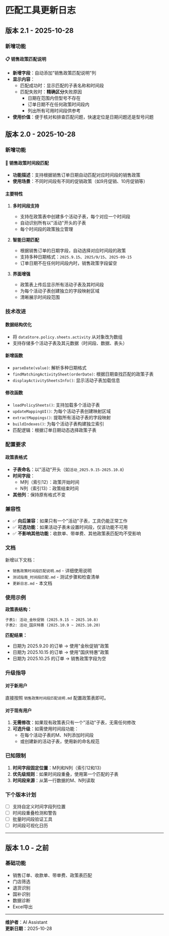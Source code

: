# 匹配工具更新日志

## 版本 2.1 - 2025-10-28

### 新增功能

#### 📋 销售政策匹配说明

- **新增字段**：自动添加"销售政策匹配说明"列
- **显示内容**：
  - 匹配成功时：显示匹配的子表名称和时间段
  - 匹配失败时：**精确区分**失败原因
    - 日期在范围内但型号不存在
    - 订单日期不在任何政策时间段内
    - 列出所有可用时间段供参考
- **使用价值**：便于核对和排查匹配问题，快速定位是日期问题还是型号问题

## 版本 2.0 - 2025-10-28

### 新增功能

#### 🎯 销售政策时间段匹配

- **功能描述**：支持根据销售订单日期自动匹配对应时间段的销售政策
- **使用场景**：不同时间段有不同的促销政策（如9月促销、10月促销等）

#### 主要特性

1. **多时间段支持**
   - 支持在政策表中创建多个活动子表，每个对应一个时间段
   - 自动识别所有以"活动"开头的子表
   - 每个时间段的政策独立管理

2. **智能日期匹配**
   - 根据销售订单的日期字段，自动选择对应时间段的政策
   - 支持多种日期格式：`2025.9.15`、`2025/9/15`、`2025-09-15`
   - 订单日期不在任何时间段内时，销售政策字段留空

3. **界面增强**
   - 政策表上传后显示所有活动子表及其时间段
   - 为每个活动子表创建独立的字段映射区域
   - 清晰展示时间段范围

### 技术改进

#### 数据结构优化
- 将 `dataStore.policy.sheets.activity` 从对象改为数组
- 支持存储多个活动子表及其元数据（时间段、数据、表头）

#### 新增函数
- `parseDate(value)`: 解析多种日期格式
- `findMatchingActivitySheet(orderDate)`: 根据日期查找匹配的政策子表
- `displayActivitySheetsInfo()`: 显示活动子表加载信息

#### 修改函数
- `loadPolicySheets()`: 支持加载多个活动子表
- `updateMappingUI()`: 为每个活动子表创建映射区域
- `extractMappings()`: 提取所有活动子表的字段映射
- `buildIndexes()`: 为每个活动子表构建独立索引
- 匹配逻辑：根据订单日期动态选择政策子表

### 配置要求

#### 政策表格式
- **子表命名**：以"活动"开头（如`活动_2025.9.15-2025.10.8`）
- **时间字段**：
  - M列（索引12）：政策开始时间
  - N列（索引13）：政策结束时间
- **其他列**：保持原有格式不变

### 兼容性

- ✅ **向后兼容**：如果只有一个"活动"子表，工具仍能正常工作
- ✅ **可选功能**：如果活动子表未设置时间段，仅该功能不可用
- ✅ **不影响其他功能**：收款单、带单费、其他政策表匹配均不受影响

### 文档

新增以下文档：
- `销售政策时间段匹配说明.md` - 详细使用说明
- `测试指南_时间段匹配.md` - 测试步骤和检查清单
- `更新日志.md` - 本文档

### 使用示例

**政策表结构：**
```
子表1: 活动_金秋促销 (2025.9.15 ~ 2025.10.8)
子表2: 活动_国庆特惠 (2025.10.9 ~ 2025.10.20)
```

**匹配结果：**
- 日期为 2025.9.20 的订单 → 使用"金秋促销"政策
- 日期为 2025.10.15 的订单 → 使用"国庆特惠"政策
- 日期为 2025.10.25 的订单 → 销售政策字段为空

### 升级指导

#### 对于新用户
直接按照 `销售政策时间段匹配说明.md` 配置政策表即可。

#### 对于现有用户
1. **无需修改**：如果现有政策表只有一个"活动"子表，无需任何修改
2. **可选升级**：如需使用时间段功能：
   - 在每个活动子表的M、N列添加时间段
   - 或创建新的活动子表，使用新的命名规范

### 已知限制

1. **时间字段固定位置**：M列和N列（索引12和13）
2. **优先级规则**：如果时间段重叠，使用第一个匹配的子表
3. **时间段来源**：从第一行数据的M、N列读取

### 下个版本计划

- [ ] 支持自定义时间字段列位置
- [ ] 时间段重叠检测和警告
- [ ] 批量时间段验证工具
- [ ] 时间段可视化日历

---

## 版本 1.0 - 之前

### 基础功能
- 销售订单、收款单、带单费、政策表匹配
- 门店筛选
- 退货识别
- 国补识别
- 数据诊断
- Excel导出

---

**维护者**：AI Assistant  
**更新日期**：2025-10-28

